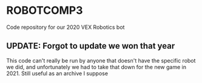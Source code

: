 # ROBOTCOMP3

Code repository for our 2020 VEX Robotics bot

## UPDATE: Forgot to update we won that year

This code can't really be run by anyone that doesn't have the specific robot we did, and unfortunately we had to take that down for the new game in 2021. Still useful as an archive I suppose
